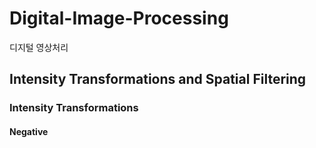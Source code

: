 # Digital-Image-Processing
디지털 영상처리

## Intensity Transformations and Spatial Filtering
### Intensity Transformations
#### Negative
